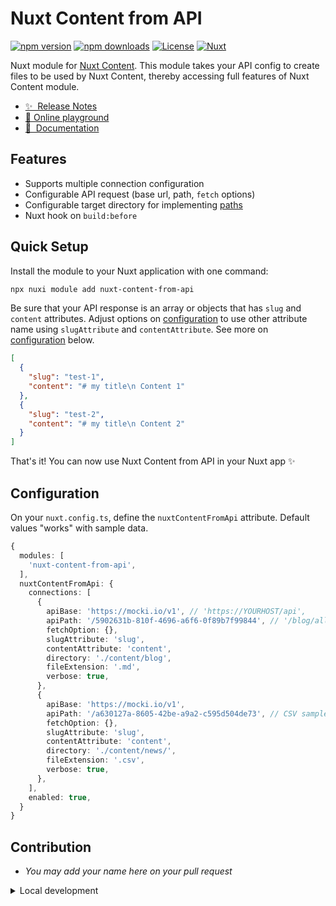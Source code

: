 # Nuxt Content from API

[![npm version][npm-version-src]][npm-version-href]
[![npm downloads][npm-downloads-src]][npm-downloads-href]
[![License][license-src]][license-href]
[![Nuxt][nuxt-src]][nuxt-href]

Nuxt module for [Nuxt Content](https://content.nuxt.com/).
This module takes your API config to create files to be used by Nuxt Content, thereby accessing full features of Nuxt Content module.

- [✨ &nbsp;Release Notes](https://github.com/marlocorridor/nuxt-content-from-api/blob/main/CHANGELOG.md)
- [🏀 Online playground](https://stackblitz.com/github/marlocorridor/nuxt-content-from-api?file=playground%2Fapp.vue)
- [📖 &nbsp;Documentation](https://github.com/marlocorridor/nuxt-content-from-api/blob/main/README.md)

## Features

<!-- Highlight some of the features your module provide here -->
- Supports multiple connection configuration
- Configurable API request (base url, path, `fetch` options)
- Configurable target directory for implementing [paths](https://content.nuxt.com/usage/content-directory#paths)
- Nuxt hook on `build:before`

## Quick Setup

Install the module to your Nuxt application with one command:

```bash
npx nuxi module add nuxt-content-from-api
```

Be sure that your API response is an array or objects that has `slug` and `content` attributes.
Adjust options on [configuration](?tab=readme-ov-file#configuration) to use other attribute name using `slugAttribute` and `contentAttribute`. See more on [configuration](?tab=readme-ov-file#configuration) below.

```json
[
  {
    "slug": "test-1",
    "content": "# my title\n Content 1"
  },
  {
    "slug": "test-2",
    "content": "# my title\n Content 2"
  }
]
```

That's it! You can now use Nuxt Content from API in your Nuxt app ✨

## Configuration

On your `nuxt.config.ts`,  define the `nuxtContentFromApi` attribute. Default values "works" with sample data.

```ts
{
  modules: [
    'nuxt-content-from-api',
  ],
  nuxtContentFromApi: {
    connections: [
      {
        apiBase: 'https://mocki.io/v1', // 'https://YOURHOST/api',
        apiPath: '/5902631b-810f-4696-a6f6-0f89b7f99844', // '/blog/all'
        fetchOption: {},
        slugAttribute: 'slug',
        contentAttribute: 'content',
        directory: './content/blog',
        fileExtension: '.md',
        verbose: true,
      },
      {
        apiBase: 'https://mocki.io/v1',
        apiPath: '/a630127a-8605-42be-a9a2-c595d504de73', // CSV sample
        fetchOption: {},
        slugAttribute: 'slug',
        contentAttribute: 'content',
        directory: './content/news/',
        fileExtension: '.csv',
        verbose: true,
      },
    ],
    enabled: true,
  }
}
```

## Contribution

- *You may add your name here on your pull request*

<details>
  <summary>Local development</summary>
  
  ```bash
  # Install dependencies
  npm install
  
  # Generate type stubs
  npm run dev:prepare
  
  # Develop with the playground
  npm run dev
  
  # Build the playground
  npm run dev:build
  
  # Run ESLint
  npm run lint
  
  # Run Vitest
  npm run test
  npm run test:watch
  
  # Release new version
  npm run release
  ```

</details>


<!-- Badges -->
[npm-version-src]: https://img.shields.io/npm/v/nuxt-content-from-api/latest.svg?style=flat&colorA=020420&colorB=00DC82
[npm-version-href]: https://npmjs.com/package/nuxt-content-from-api

[npm-downloads-src]: https://img.shields.io/npm/dm/nuxt-content-from-api.svg?style=flat&colorA=020420&colorB=00DC82
[npm-downloads-href]: https://npm.chart.dev/nuxt-content-from-api

[license-src]: https://img.shields.io/npm/l/nuxt-content-from-api.svg?style=flat&colorA=020420&colorB=00DC82
[license-href]: https://npmjs.com/package/nuxt-content-from-api

[nuxt-src]: https://img.shields.io/badge/Nuxt-020420?logo=nuxt.js
[nuxt-href]: https://nuxt.com
